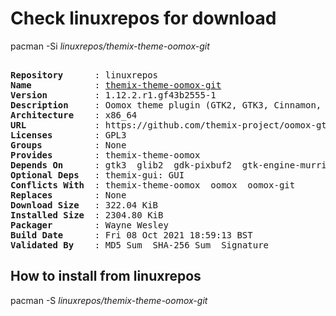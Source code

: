 # Check linuxrepos for download

pacman -Si *linuxrepos/themix-theme-oomox-git*

<div class="highlight"><pre class="highlight"><text>
<b>Repository</b>      : linuxrepos
<b>Name</b>            : <a href="../../x86_64/themix-theme-oomox-git-1.12.2.r1.gf43b2555-1-x86_64.pkg.tar.zst">themix-theme-oomox-git</a>
<b>Version</b>         : 1.12.2.r1.gf43b2555-1
<b>Description</b>     : Oomox theme plugin (GTK2, GTK3, Cinnamon, Metacity, Openbox, Qt5ct, Qt6ct, Unity, Xfwm) for Themix GUI designer. Have a hack for HiDPI in GTK2.
<b>Architecture</b>    : x86_64
<b>URL</b>             : https://github.com/themix-project/oomox-gtk-theme
<b>Licenses</b>        : GPL3
<b>Groups</b>          : None
<b>Provides</b>        : themix-theme-oomox
<b>Depends On</b>      : gtk3  glib2  gdk-pixbuf2  gtk-engine-murrine  gtk-engines  sassc  librsvg  sed  findutils  grep  bc
<b>Optional Deps</b>   : themix-gui: GUI
<b>Conflicts With</b>  : themix-theme-oomox  oomox  oomox-git
<b>Replaces</b>        : None
<b>Download Size</b>   : 322.04 KiB
<b>Installed Size</b>  : 2304.80 KiB
<b>Packager</b>        : Wayne Wesley <wayne6324@gmail.com>
<b>Build Date</b>      : Fri 08 Oct 2021 18:59:13 BST
<b>Validated By</b>    : MD5 Sum  SHA-256 Sum  Signature
</text></pre></div>

## How to install from linuxrepos

pacman -S *linuxrepos/themix-theme-oomox-git*
